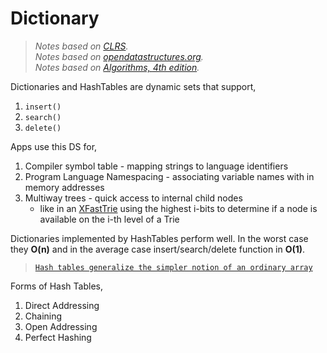 # Dictionary
> _Notes based on [CLRS][0]._ <br>
> _Notes based on [opendatastructures.org][1]._ <br>
> _Notes based on [Algorithms, 4th edition][2]._ <br>

Dictionaries and HashTables are dynamic sets that support,
1. `insert()`
2. `search()`
3. `delete()`

Apps use this DS for,
1. Compiler symbol table - mapping strings to language identifiers
2. Program Language Namespacing - associating variable names with in memory addresses
3. Multiway trees - quick access to internal child nodes
    - like in an [XFastTrie][3] using the highest i-bits to determine if a node is available on the i-th level of a Trie

Dictionaries implemented by HashTables perform well. In the worst case they __O(n)__ and in the average case insert/search/delete function in __O(1)__.

> [`Hash tables generalize the simpler notion of an ordinary array`][0]

Forms of Hash Tables,
1. Direct Addressing
2. Chaining
3. Open Addressing
4. Perfect Hashing

[0]: https://www.amazon.com/Introduction-Algorithms-3rd-MIT-Press/dp/0262033844
[1]: http://www.opendatastructures.org
[2]: https://algs4.cs.princeton.edu/34hash/
[3]: http://opendatastructures.org/ods-java/13_2_XFastTrie_Searching_in.html